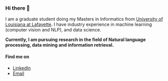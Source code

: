 ### Hi there 👋
I am a graduate student doing my Masters in Informatics from [University of Louisiana at Lafayette](https://louisiana.edu/). I have industry experience in machine learning (computer vision and NLP), and data science. 

<b> Currently, I am pursuing research in the field of Natural language processing, data mining and information retrieval.</b>

<!-- I am a Computer Engineer working as a Data Scientist at [Docsumo](https://docsumo.com/about). I have completed my undergraduate from [IOE, Pulchowk Campus, Nepal](http://doece.pcampus.edu.np/). -->

<!-- Currently, I am working on building an information extraction system from structured and unstructured documents, in the domain of computer vision, NLP and Machine Learning. -->

<!-- ![Github stats](https://github-readme-stats.vercel.app/api?username=pinksi) -->

<!-- [![Top Langs](https://github-readme-stats.vercel.app/api/top-langs/?username=pinksi)](https://github.com/pinksi/github-readme-stats) -->

#### Find me on
  - [LinkedIn](https://www.linkedin.com/in/pinky-sitikhu-5579b2a0/)
  - [Email](pinky.sitikhu524@gmail.com)

<!--
**pinksi/pinksi** is a ✨ _special_ ✨ repository because its `README.md` (this file) appears on your GitHub profile.

Here are some ideas to get you started:

- 🔭 I’m currently working on ...
- 🌱 I’m currently learning ...
- 👯 I’m looking to collaborate on ...
- 🤔 I’m looking for help with ...
- 💬 Ask me about ...
- 📫 How to reach me: ...
- 😄 Pronouns: ...
- ⚡ Fun fact: ...
-->
